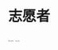 # 志愿者

<img src="https://s2.loli.net/2022/07/29/2XEYt6gypCAFm4e.jpg" alt="1.JPG" style="zoom:19.5%;" />

<img src="https://s2.loli.net/2022/07/29/IiDTfeP5AFhU9xL.jpg" alt="2.JPG" style="zoom:15%;" />